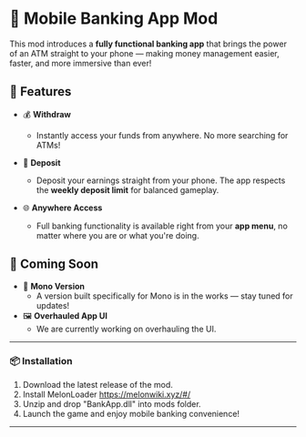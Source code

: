 # 📱 Mobile Banking App Mod

This mod introduces a **fully functional banking app** that brings the power of an ATM straight to your phone — making money management easier, faster, and more immersive than ever!

## 🚀 Features

- 💰 **Withdraw**
  - Instantly access your funds from anywhere. No more searching for ATMs!

- 🏦 **Deposit**
  - Deposit your earnings straight from your phone. The app respects the **weekly deposit limit** for balanced gameplay.

- 🌐 **Anywhere Access**
  - Full banking functionality is available right from your **app menu**, no matter where you are or what you're doing.

## 🔄 Coming Soon

- 🔧 **Mono Version**
  - A version built specifically for Mono is in the works — stay tuned for updates!
- 🖼️ **Overhauled App UI**
  - We are currently working on overhauling the UI.
---

### 📦 Installation

1. Download the latest release of the mod.
2. Install MelonLoader https://melonwiki.xyz/#/
3. Unzip and drop "BankApp.dll" into mods folder.
4. Launch the game and enjoy mobile banking convenience!

---
